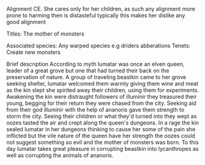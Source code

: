 Alignment
CE. She cares only for her children, as such any alignment more prone to harming then is distasteful typically this makes her dislike any good alignment

Titles: 
The mother of monsters


Associated species:
Any warped species e.g driders abberations
Tenets:
Create new monsters

Brief description
According to myth Iumatar was once an elven queen, leader of a great grove but one that had turned their back on the preservation of nature. A group of traveling beastkin came to her grove seeking shelter, Iumatar welcomed them warmly giving them wine and meat as the kin slept she spirited away their children, using them for experiments. Awakening the kin were distraught followers of illuminir they treasured their young, begging for their return they were chased from the city. Seeking aid from their god illuminir with the help of ananoris gave them strength to storm the city. Seeing their children or what they'd turned into they wept as oozes tasted the air and crept along the queen's dungeons. In a rage the kin sealed Iumatar in her dungeons thinking to cause her some of the pain she inflicted but the vile nature of the queen have her strength the oozes could not suggest something so evil and the mother of monsters was born. To this day Iumatar takes great pleasure in corrupting beastkin into lycanthropes as well as corrupting the animals of ananoris.
